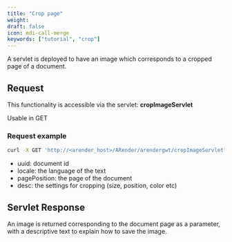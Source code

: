 ```yaml
---
title: "Crop page"
weight: 
draft: false
icon: mdi-call-merge
keywords: ["tutorial", "crop"]
---
```


A servlet is deployed to have an image which corresponds to a cropped page of a document.

## Request 

This functionality is accessible via the servlet: **cropImageServlet**

Usable in GET


### Request example

``` bash
curl -X GET 'http://<arender_host>/ARender/arendergwt/cropImageServlet?uuid=docUUID&locale=langue&pagePosition=page&desc=size'
```

* uuid: document id
* locale: the language of the text
* pagePosition: the page of the document
* desc: the settings for cropping (size, position, color etc)

## Servlet Response

An image is returned corresponding to the document page as a parameter, with a descriptive text to explain how to save the image.